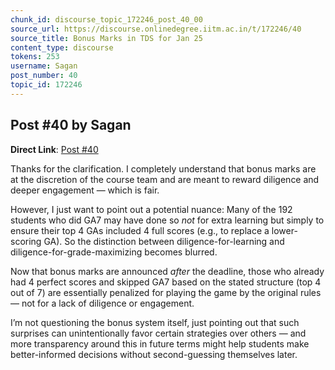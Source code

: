 ```yaml
---
chunk_id: discourse_topic_172246_post_40_00
source_url: https://discourse.onlinedegree.iitm.ac.in/t/172246/40
source_title: Bonus Marks in TDS for Jan 25
content_type: discourse
tokens: 253
username: Sagan
post_number: 40
topic_id: 172246
---
```


## Post #40 by Sagan

**Direct Link**: [Post #40](https://discourse.onlinedegree.iitm.ac.in/t/172246/40)

Thanks for the clarification. I completely understand that bonus marks are at the discretion of the course team and are meant to reward diligence and deeper engagement — which is fair.

However, I just want to point out a potential nuance: Many of the 192 students who did GA7 may have done so *not* for extra learning but simply to ensure their top 4 GAs included 4 full scores (e.g., to replace a lower-scoring GA). So the distinction between diligence-for-learning and diligence-for-grade-maximizing becomes blurred.

Now that bonus marks are announced *after* the deadline, those who already had 4 perfect scores and skipped GA7 based on the stated structure (top 4 out of 7) are essentially penalized for playing the game by the original rules — not for a lack of diligence or engagement.

I’m not questioning the bonus system itself, just pointing out that such surprises can unintentionally favor certain strategies over others — and more transparency around this in future terms might help students make better-informed decisions without second-guessing themselves later.
